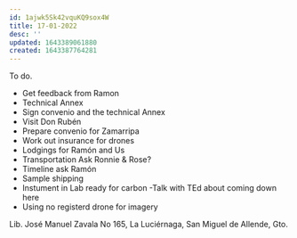 ```yaml
---
id: 1ajwk5Sk42vquKQ9sox4W
title: 17-01-2022
desc: ''
updated: 1643389061880
created: 1643387764281
---
```

To do.

- Get feedback from Ramon
- Technical Annex
- Sign convenio and the technical Annex
- Visit Don Rubén
- Prepare convenio for Zamarripa
- Work out insurance for drones
- Lodgings for Ramón and Us
- Transportation Ask Ronnie & Rose?
- Timeline ask Ramón
- Sample shipping
- Instument in Lab ready for carbon
-Talk with TEd about coming down here
- Using no registerd drone for imagery

Lib. José Manuel Zavala No 165, La Luciérnaga,  San Miguel de Allende, Gto.